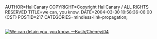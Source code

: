 AUTHOR=Hal Canary
COPYRIGHT=Copyright Hal Canary / ALL RIGHTS RESERVED
TITLE=we can, you know.
DATE=2004-03-30 10:58:36-06:00 (CST)
POSTID=217
CATEGORIES=mindless-link-propagation;

[  
![We can detain you, you know.  --Bush/Cheney/04](https://halcanary.org/images/wecandetainyou.jpg)  
](http://www.boingboing.net/2004/03/30/gop_sloganator_highl.html)
